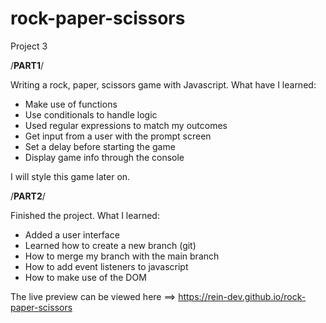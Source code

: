 # rock-paper-scissors

Project 3

/**************PART1**************/

Writing a rock, paper, scissors game with Javascript. What have I learned:

- Make use of functions
- Use conditionals to handle logic
- Used regular expressions to match my outcomes
- Get input from a user with the prompt screen
- Set a delay before starting the game
- Display game info through the console

I will style this game later on.

/**************PART2**************/

Finished the project. What I learned:

- Added a user interface
- Learned how to create a new branch (git)
- How to merge my branch with the main branch
- How to add event listeners to javascript
- How to make use of the DOM

The live preview can be viewed here ==> https://rein-dev.github.io/rock-paper-scissors
